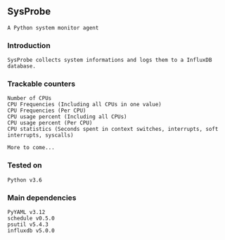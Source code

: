 ## SysProbe

    A Python system monitor agent

### Introduction

    SysProbe collects system informations and logs them to a InfluxDB database.

### Trackable counters

    Number of CPUs
    CPU Frequencies (Including all CPUs in one value)
    CPU Frequencies (Per CPU)
    CPU usage percent (Including all CPUs)
    CPU usage percent (Per CPU)
    CPU statistics (Seconds spent in context switches, interrupts, soft interrupts, syscalls)

    More to come...

### Tested on

    Python v3.6
    

### Main dependencies


    PyYAML v3.12
    schedule v0.5.0
    psutil v5.4.3
    influxdb v5.0.0